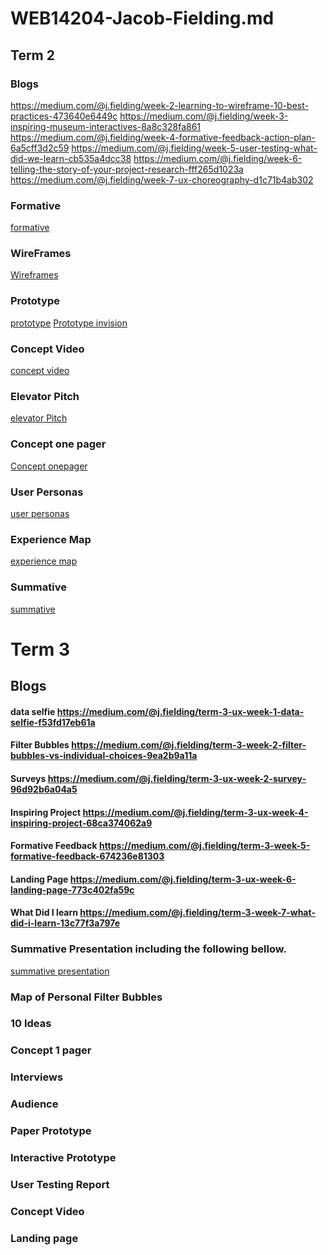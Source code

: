 # WEB14204-Jacob-Fielding.md
## Term 2 
### Blogs
 https://medium.com/@j.fielding/week-2-learning-to-wireframe-10-best-practices-473640e6449c
 https://medium.com/@j.fielding/week-3-inspiring-museum-interactives-8a8c328fa861
 https://medium.com/@j.fielding/week-4-formative-feedback-action-plan-6a5cff3d2c59
 https://medium.com/@j.fielding/week-5-user-testing-what-did-we-learn-cb535a4dcc38
 https://medium.com/@j.fielding/week-6-telling-the-story-of-your-project-research-fff265d1023a
 https://medium.com/@j.fielding/week-7-ux-choreography-d1c71b4ab302

### Formative
[formative](https://github.com/Jacobisagit/WEB14204-Jacob-Fielding.md/blob/master/Rags%20to%20Riches%20-%20Formative.pdf)
### WireFrames
[Wireframes](https://github.com/Jacobisagit/WEB14204-Jacob-Fielding.md/blob/master/wireframes.pdf)
### Prototype
[prototype](https://github.com/Jacobisagit/WEB14204-Jacob-Fielding.md/blob/master/gameplay.pdf)
[Prototype invision](https://invis.io/KBK580BFQ5U)
### Concept Video
[concept video](https://github.com/Jacobisagit/WEB14204-Jacob-Fielding.md/blob/master/the%20final%20ching%20shih%20video.mp4)
### Elevator Pitch
[elevator Pitch](https://github.com/Jacobisagit/WEB14204-Jacob-Fielding.md/blob/master/Elevlator%20Pitch%20(1).pdf)
### Concept one pager
[Concept onepager](https://github.com/Jacobisagit/WEB14204-Jacob-Fielding.md/blob/master/One%20Pager.pdf)
### User Personas
[user personas](https://github.com/Jacobisagit/WEB14204-Jacob-Fielding.md/blob/master/User%20Persona%20(1).pdf)
### Experience Map
[experience map](https://github.com/Jacobisagit/WEB14204-Jacob-Fielding.md/blob/master/experience%20map.png)
### Summative
[summative](https://github.com/Jacobisagit/WEB14204-Jacob-Fielding.md/blob/master/Rags%20to%20Riches%20-%20Formative%20v2.pdf)

# Term 3

## Blogs
#### data selfie https://medium.com/@j.fielding/term-3-ux-week-1-data-selfie-f53fd17eb61a
#### Filter Bubbles https://medium.com/@j.fielding/term-3-week-2-filter-bubbles-vs-individual-choices-9ea2b9a11a
#### Surveys https://medium.com/@j.fielding/term-3-ux-week-2-survey-96d92b6a04a5
#### Inspiring Project https://medium.com/@j.fielding/term-3-ux-week-4-inspiring-project-68ca374062a9
#### Formative Feedback https://medium.com/@j.fielding/term-3-week-5-formative-feedback-674236e81303
#### Landing Page https://medium.com/@j.fielding/term-3-ux-week-6-landing-page-773c402fa59c
#### What Did I learn https://medium.com/@j.fielding/term-3-week-7-what-did-i-learn-13c77f3a797e


### Summative Presentation including the following bellow.
[summative presentation](https://github.com/Jacobisagit/WEB14204-Jacob-Fielding.md/blob/master/Jacobs%20Full%20Summative.pdf)

### Map of Personal Filter Bubbles

### 10 Ideas

### Concept 1 pager

### Interviews

### Audience 

### Paper Prototype

### Interactive Prototype

### User Testing Report

### Concept Video

### Landing page

